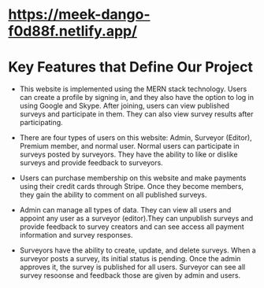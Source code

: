 # https://meek-dango-f0d88f.netlify.app/

# Key Features that Define Our Project

- This website is implemented using the MERN stack technology. Users can create a profile by signing in, and they also have the option to log in using Google and Skype. After joining, users can view published surveys and participate in them. They can also view survey results after participating.

- There are four types of users on this website: Admin, Surveyor (Editor), Premium member, and normal user. Normal users can participate in surveys posted by surveyors. They have the ability to like or dislike surveys and provide feedback to surveyors.

- Users can purchase membership on this website and make payments using their credit cards through Stripe. Once they become members, they gain the ability to comment on all published surveys.

- Admin can manage all types of data. They can view all users and appoint any user as a surveyor (editor).They can unpublish surveys and provide feedback to survey creators and can see access all payment information and survey responses.

- Surveyors have the ability to create, update, and delete surveys. When a surveyor posts a survey, its initial status is pending. Once the admin approves it, the survey is published for all users. Surveyor can see all survey resoonse and feedback those are given by admin and users.